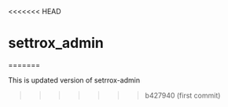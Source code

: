 <<<<<<< HEAD
# settrox_admin
=======


This is updated version of setrrox-admin
>>>>>>> b427940 (first commit)
